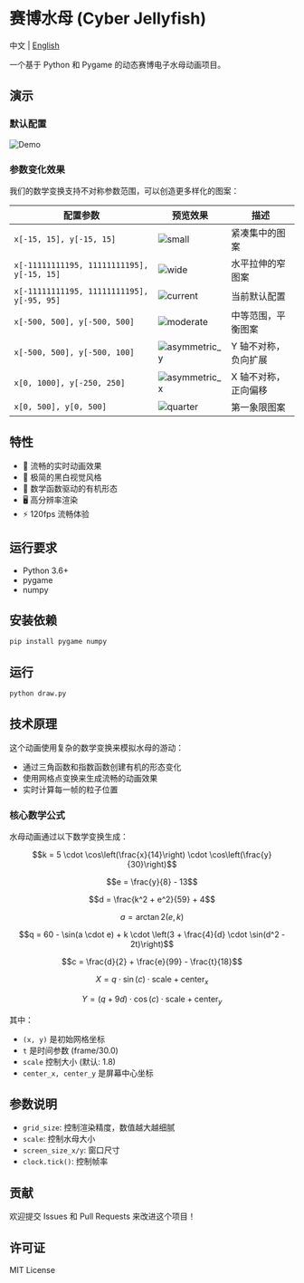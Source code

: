 # 赛博水母 (Cyber Jellyfish)

中文 | [English](./README.md)

一个基于 Python 和 Pygame 的动态赛博电子水母动画项目。

## 演示

### 默认配置

![Demo](demo.gif)

### 参数变化效果

我们的数学变换支持不对称参数范围，可以创造更多样化的图案：

| 配置参数                                   | 预览效果                               | 描述                 |
| ------------------------------------------ | -------------------------------------- | -------------------- |
| `x[-15, 15], y[-15, 15]`                   | ![small](demo_small.gif)               | 紧凑集中的图案       |
| `x[-11111111195, 11111111195], y[-15, 15]` | ![wide](demo_wide.gif)                 | 水平拉伸的窄图案     |
| `x[-11111111195, 11111111195], y[-95, 95]` | ![current](demo_current.gif)           | 当前默认配置         |
| `x[-500, 500], y[-500, 500]`               | ![moderate](demo_large.gif)            | 中等范围，平衡图案   |
| `x[-500, 500], y[-500, 100]`               | ![asymmetric_y](demo_asymmetric_y.gif) | Y 轴不对称，负向扩展 |
| `x[0, 1000], y[-250, 250]`                 | ![asymmetric_x](demo_asymmetric_x.gif) | X 轴不对称，正向偏移 |
| `x[0, 500], y[0, 500]`                     | ![quarter](demo_quarter.gif)           | 第一象限图案         |

## 特性

- 🌊 流畅的实时动画效果
- 🎨 极简的黑白视觉风格
- 💫 数学函数驱动的有机形态
- 🖥️ 高分辨率渲染
- ⚡ 120fps 流畅体验

## 运行要求

- Python 3.6+
- pygame
- numpy

## 安装依赖

```bash
pip install pygame numpy
```

## 运行

```bash
python draw.py
```

## 技术原理

这个动画使用复杂的数学变换来模拟水母的游动：

- 通过三角函数和指数函数创建有机的形态变化
- 使用网格点变换来生成流畅的动画效果
- 实时计算每一帧的粒子位置

### 核心数学公式

水母动画通过以下数学变换生成：

$$k = 5 \cdot \cos\left(\frac{x}{14}\right) \cdot \cos\left(\frac{y}{30}\right)$$

$$e = \frac{y}{8} - 13$$

$$d = \frac{k^2 + e^2}{59} + 4$$

$$a = \arctan2(e, k)$$

$$q = 60 - \sin(a \cdot e) + k \cdot \left(3 + \frac{4}{d} \cdot \sin(d^2 - 2t)\right)$$

$$c = \frac{d}{2} + \frac{e}{99} - \frac{t}{18}$$

$$X = q \cdot \sin(c) \cdot \text{scale} + \text{center}_x$$

$$Y = (q + 9d) \cdot \cos(c) \cdot \text{scale} + \text{center}_y$$

其中：

- `(x, y)` 是初始网格坐标
- `t` 是时间参数 (frame/30.0)
- `scale` 控制大小 (默认: 1.8)
- `center_x, center_y` 是屏幕中心坐标

## 参数说明

- `grid_size`: 控制渲染精度，数值越大越细腻
- `scale`: 控制水母大小
- `screen_size_x/y`: 窗口尺寸
- `clock.tick()`: 控制帧率

## 贡献

欢迎提交 Issues 和 Pull Requests 来改进这个项目！

## 许可证

MIT License
